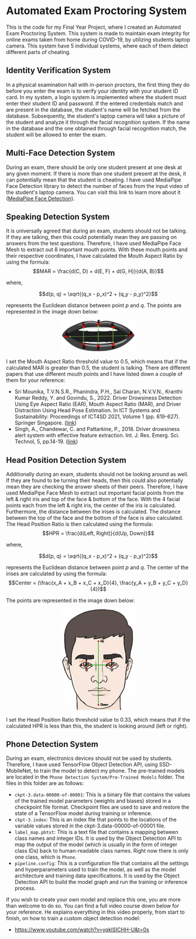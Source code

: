 # Automated Exam Proctoring System
This is the code for my Final Year Project, where I created an Automated Exam Proctoring System. This system is made to maintain exam integrity for online exams taken from home during COVID-19, by utilizing students laptop camera. This system have 5 individual systems, where each of them detect different parts of cheating.

## Identity Verification System
In a physical examination hall with in-person proctors, the first thing they do before you enter the exam is to verify your identity with your student ID card. In my system, a login system is implemented where the student must enter their student ID and password. If the entered credentials match and are present in the database, the student's name will be fetched from the database. Subsequently, the student's laptop camera will take a picture of the student and analyze it through the facial recognition system. If the name in the database and the one obtained through facial recognition match, the student will be allowed to enter the exam.

## Multi-Face Detection System
During an exam, there should be only one student present at one desk at any given moment. If there is more than one student present at the desk, it can potentially mean that the student is cheating. I have used MediaPipe Face Detection library to detect the number of faces from the input video of the student's laptop camera. You can visit this link to learn more about it ([MediaPipe Face Detection](https://github.com/google/mediapipe/blob/master/docs/solutions/face_detection.md)).

## Speaking Detection System
It is universally agreed that during an exam, students should not be talking. If they are talking, then this could potentially mean they are passing on answers from the test questions. Therefore, I have used MediaPipe Face Mesh to extract out 8 important mouth points. With these mouth points and their respective coordinates, I have calculated the Mouth Aspect Ratio by using the formula:
$$MAR = \frac{d(C, D) + d(E, F) + d(G, H)}{d(A, B)}$$

where,

$$d(p, q) = \sqrt{(q_x - p_x)^2 + (q_y - p_y)^2}$$

represents the Euclidean distance between point $p$ and $q$. The points are represented in the image down below:
<p align="center">
  <img src="https://github.com/blank-ed/Automated_Exam_Proctoring_System/blob/master/Necessary%20Files/Mouth%20Aspect%20Ratio.png" width="200" height="auto">
</p>

I set the Mouth Aspect Ratio threshold value to 0.5, which means that if the calculated MAR is greater than 0.5, the student is talking. There are different papers that use different mouth points and I have listed down a couple of them for your reference:
- Sri Mounika, T.V.N.S.R., Phanindra, P.H., Sai Charan, N.V.V.N., Kranthi Kumar Reddy, Y. and Govindu, S., 2022. Driver Drowsiness Detection Using Eye Aspect Ratio (EAR), Mouth Aspect Ratio (MAR), and Driver Distraction Using Head Pose Estimation. In ICT Systems and Sustainability: Proceedings of ICT4SD 2021, Volume 1 (pp. 619-627). Springer Singapore. ([link](https://link.springer.com/chapter/10.1007/978-981-16-5987-4_63))
- Singh, A., Chandewar, C. and Pattarkine, P., 2018. Driver drowsiness alert system with effective feature extraction. Int. J. Res. Emerg. Sci. Technol, 5, pp.14-19. ([link](https://ijrest.net/downloads/volume-5/issue-4/pid-ijrest-54201808.pdf))

## Head Position Detection System
Additionally during an exam, students should not be looking around as well. If they are found to be turning their heads, then this could also potentially mean they are checking the answer sheets of their peers. Therefore, I have used MediaPipe Face Mesh to extract out important facial points from the left & right iris and top of the face & bottom of the face. With the 4 facial points each from the left & right iris, the center of the iris is calculated. Furthermore, the distance between the irises is calculated. The distance between the top of the face and the bottom of the face is also calculated. The Head Position Ratio is then calculated using the formula:
$$HPR = \frac{d(Left, Right)}{d(Up, Down)}$$

where,

$$d(p, q) = \sqrt{(q_x - p_x)^2 + (q_y - p_y)^2}$$

represents the Euclidean distance between point $p$ and $q$. The center of the irises are calculated by using the formula:
$$Center = (\frac{x_A + x_B + x_C + x_D}{4}, \frac{y_A + y_B + y_C + y_D}{4})$$

The points are represented in the image down below:
<p align="center">
  <img src="https://github.com/blank-ed/Automated_Exam_Proctoring_System/blob/master/Necessary%20Files/Head%20Position%20Ratio.png" width="200" height="auto">
</p>

I set the Head Position Ratio threshold value to 0.33, which means that if the calculated HPR is less than this, the student is looking around (left or right).

## Phone Detection System
During an exam, electronics devices should not be used by students. Therefore, I have used TensorFlow Object Detection API, using SSD-MobileNet, to train the model to detect my phone. The pre-trained models are located in the `Phone Detection System/Pre-Trained Models` folder. The files in this folder are as follows:
- `ckpt-3.data-00000-of-00001`: This is a binary file that contains the values of the trained model parameters (weights and biases) stored in a checkpoint file format. Checkpoint files are used to save and restore the state of a TensorFlow model during training or inference.
- `ckpt-3.index`: This is an index file that points to the locations of the variable values stored in the ckpt-3.data-00000-of-00001 file.
- `label_map.pbtxt`: This is a text file that contains a mapping between class names and integer IDs. It is used by the Object Detection API to map the output of the model (which is usually in the form of integer class IDs) back to human-readable class names. Right now there is only one class, which is `Phone`.
- `pipeline.config`: This is a configuration file that contains all the settings and hyperparameters used to train the model, as well as the model architecture and training data specifications. It is used by the Object Detection API to build the model graph and run the training or inference process.

If you wish to create your own model and replace this one, you are more than welcome to do so. You can find a full video course down below for your reference. He explains everything in this video properly, from start to finish, on how to train a custom object detection model:
- https://www.youtube.com/watch?v=yqkISICHH-U&t=0s
